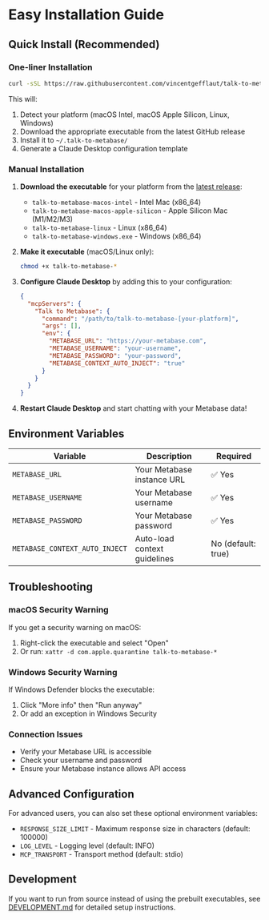 # Easy Installation Guide

## Quick Install (Recommended)

### One-liner Installation
```bash
curl -sSL https://raw.githubusercontent.com/vincentgefflaut/talk-to-metabase/main/install.sh | bash
```

This will:
1. Detect your platform (macOS Intel, macOS Apple Silicon, Linux, Windows)
2. Download the appropriate executable from the latest GitHub release
3. Install it to `~/.talk-to-metabase/`
4. Generate a Claude Desktop configuration template

### Manual Installation

1. **Download the executable** for your platform from the [latest release](https://github.com/vincentgefflaut/talk-to-metabase/releases/latest):
   - `talk-to-metabase-macos-intel` - Intel Mac (x86_64)
   - `talk-to-metabase-macos-apple-silicon` - Apple Silicon Mac (M1/M2/M3)
   - `talk-to-metabase-linux` - Linux (x86_64)
   - `talk-to-metabase-windows.exe` - Windows (x86_64)

2. **Make it executable** (macOS/Linux only):
   ```bash
   chmod +x talk-to-metabase-*
   ```

3. **Configure Claude Desktop** by adding this to your configuration:
   ```json
   {
     "mcpServers": {
       "Talk to Metabase": {
         "command": "/path/to/talk-to-metabase-[your-platform]",
         "args": [],
         "env": {
           "METABASE_URL": "https://your-metabase.com",
           "METABASE_USERNAME": "your-username",
           "METABASE_PASSWORD": "your-password",
           "METABASE_CONTEXT_AUTO_INJECT": "true"
         }
       }
     }
   }
   ```

4. **Restart Claude Desktop** and start chatting with your Metabase data!

## Environment Variables

| Variable | Description | Required |
|----------|-------------|----------|
| `METABASE_URL` | Your Metabase instance URL | ✅ Yes |
| `METABASE_USERNAME` | Your Metabase username | ✅ Yes |
| `METABASE_PASSWORD` | Your Metabase password | ✅ Yes |
| `METABASE_CONTEXT_AUTO_INJECT` | Auto-load context guidelines | No (default: true) |

## Troubleshooting

### macOS Security Warning
If you get a security warning on macOS:
1. Right-click the executable and select "Open"
2. Or run: `xattr -d com.apple.quarantine talk-to-metabase-*`

### Windows Security Warning
If Windows Defender blocks the executable:
1. Click "More info" then "Run anyway"
2. Or add an exception in Windows Security

### Connection Issues
- Verify your Metabase URL is accessible
- Check your username and password
- Ensure your Metabase instance allows API access

## Advanced Configuration

For advanced users, you can also set these optional environment variables:
- `RESPONSE_SIZE_LIMIT` - Maximum response size in characters (default: 100000)
- `LOG_LEVEL` - Logging level (default: INFO)
- `MCP_TRANSPORT` - Transport method (default: stdio)

## Development

If you want to run from source instead of using the prebuilt executables, see [DEVELOPMENT.md](DEVELOPMENT.md) for detailed setup instructions.

